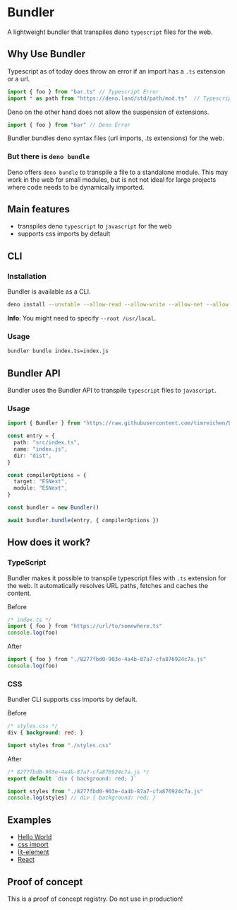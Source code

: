 # Bundler
A lightweight bundler that transpiles deno ```typescript``` files for the web.

## Why Use Bundler
Typescript as of today does throw an error if an import has a ```.ts``` extension or a url.
```ts
import { foo } from "bar.ts" // Typescript Error
import * as path from "https://deno.land/std/path/mod.ts"  // Typescript Error
```

Deno on the other hand does not allow the suspension of extensions.
```ts
import { foo } from "bar" // Deno Error
```

Bundler bundles deno syntax files (url imports, .ts extensions) for the web.

### But there is ```deno bundle```
Deno offers ```deno bundle``` to transpile a file to a standalone module. This may  work in the web for small modules, but is not not ideal for large projects where code needs to be dynamically imported.

## Main features
- transpiles deno ```typescript``` to ```javascript``` for the web
- supports css imports by default

## CLI

### Installation
Bundler is available as a CLI.
```sh
deno install --unstable --allow-read --allow-write --allow-net --allow-env --name bundler https://raw.githubusercontent.com/timreichen/Bundler/master/cli.ts
```
**Info**: You might need to specify ```--root /usr/local```.

### Usage
```sh
bundler bundle index.ts=index.js
```

## Bundler API
Bundler uses the Bundler API to transpile ```typescript``` files to ```javascript```.

### Usage
```ts
import { Bundler } from "https://raw.githubusercontent.com/timreichen/Bundler/master/mod.ts"

const entry = {
  path: "src/index.ts",
  name: "index.js",
  dir: "dist",
}

const compilerOptions = {
  target: "ESNext",
  module: "ESNext",
}

const bundler = new Bundler()

await bundler.bundle(entry, { compilerOptions })

```
## How does it work?
### TypeScript
Bundler makes it possible to transpile typescript files with ```.ts``` extension for the web.
It automatically resolves URL paths, fetches and caches the content.

Before
  ```ts
/* index.ts */
import { foo } from "https://url/to/somewhere.ts"
console.log(foo)
```
After
```js
import { foo } from "./8277fbd0-903e-4a4b-87a7-cfa876924c7a.js"
console.log(foo)
```

### CSS
Bundler CLI supports css imports by default.

Before
```css
/* styles.css */
div { background: red; }
```
```js
import styles from "./styles.css"
```
After
```js
/* 8277fbd0-903e-4a4b-87a7-cfa876924c7a.js */
export default `div { background: red; }`
```
```js
import styles from "./8277fbd0-903e-4a4b-87a7-cfa876924c7a.js"
console.log(styles) // div { background: red; }
```

## Examples

- [Hello World](https://github.com/timreichen/Bundler/tree/master/examples/hello%20world)
- [css import](https://github.com/timreichen/Bundler/tree/master/examples/css%20import)
- [lit-element](https://github.com/timreichen/Bundler/tree/master/examples/lit-element)
- [React](https://github.com/timreichen/Bundler/tree/master/examples/react)

## Proof of concept
This is a proof of concept registry. Do not use in production!
